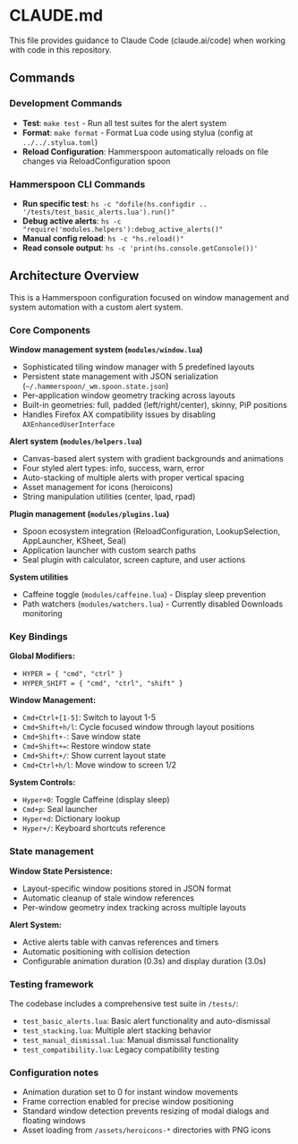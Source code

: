 # CLAUDE.md

This file provides guidance to Claude Code (claude.ai/code) when working with code in this repository.

## Commands

### Development Commands
- **Test**: `make test` - Run all test suites for the alert system
- **Format**: `make format` - Format Lua code using stylua (config at `../../.stylua.toml`)
- **Reload Configuration**: Hammerspoon automatically reloads on file changes via ReloadConfiguration spoon

### Hammerspoon CLI Commands
- **Run specific test**: `hs -c "dofile(hs.configdir .. '/tests/test_basic_alerts.lua').run()"`
- **Debug active alerts**: `hs -c "require('modules.helpers'):debug_active_alerts()"`
- **Manual config reload**: `hs -c "hs.reload()"`
- **Read console output**: `hs -c 'print(hs.console.getConsole())'`

## Architecture Overview

This is a Hammerspoon configuration focused on window management and system automation with a custom alert system.

### Core Components

**Window management system (`modules/window.lua`)**
- Sophisticated tiling window manager with 5 predefined layouts
- Persistent state management with JSON serialization (`~/.hammerspoon/_wm.spoon.state.json`)
- Per-application window geometry tracking across layouts
- Built-in geometries: full, padded (left/right/center), skinny, PiP positions
- Handles Firefox AX compatibility issues by disabling `AXEnhancedUserInterface`

**Alert system (`modules/helpers.lua`)**
- Canvas-based alert system with gradient backgrounds and animations
- Four styled alert types: info, success, warn, error
- Auto-stacking of multiple alerts with proper vertical spacing
- Asset management for icons (heroicons)
- String manipulation utilities (center, lpad, rpad)

**Plugin management (`modules/plugins.lua`)**
- Spoon ecosystem integration (ReloadConfiguration, LookupSelection, AppLauncher, KSheet, Seal)
- Application launcher with custom search paths
- Seal plugin with calculator, screen capture, and user actions

**System utilities**
- Caffeine toggle (`modules/caffeine.lua`) - Display sleep prevention
- Path watchers (`modules/watchers.lua`) - Currently disabled Downloads monitoring

### Key Bindings

**Global Modifiers:**
- `HYPER = { "cmd", "ctrl" }`
- `HYPER_SHIFT = { "cmd", "ctrl", "shift" }`

**Window Management:**
- `Cmd+Ctrl+[1-5]`: Switch to layout 1-5
- `Cmd+Shift+h/l`: Cycle focused window through layout positions
- `Cmd+Shift+-`: Save window state
- `Cmd+Shift+=`: Restore window state
- `Cmd+Shift+/`: Show current layout state
- `Cmd+Ctrl+h/l`: Move window to screen 1/2

**System Controls:**
- `Hyper+0`: Toggle Caffeine (display sleep)
- `Cmd+p`: Seal launcher
- `Hyper+d`: Dictionary lookup
- `Hyper+/`: Keyboard shortcuts reference

### State management

**Window State Persistence:**
- Layout-specific window positions stored in JSON format
- Automatic cleanup of stale window references
- Per-window geometry index tracking across multiple layouts

**Alert System:**
- Active alerts table with canvas references and timers
- Automatic positioning with collision detection
- Configurable animation duration (0.3s) and display duration (3.0s)

### Testing framework

The codebase includes a comprehensive test suite in `/tests/`:
- `test_basic_alerts.lua`: Basic alert functionality and auto-dismissal
- `test_stacking.lua`: Multiple alert stacking behavior
- `test_manual_dismissal.lua`: Manual dismissal functionality
- `test_compatibility.lua`: Legacy compatibility testing

### Configuration notes

- Animation duration set to 0 for instant window movements
- Frame correction enabled for precise window positioning
- Standard window detection prevents resizing of modal dialogs and floating windows
- Asset loading from `/assets/heroicons-*` directories with PNG icons

